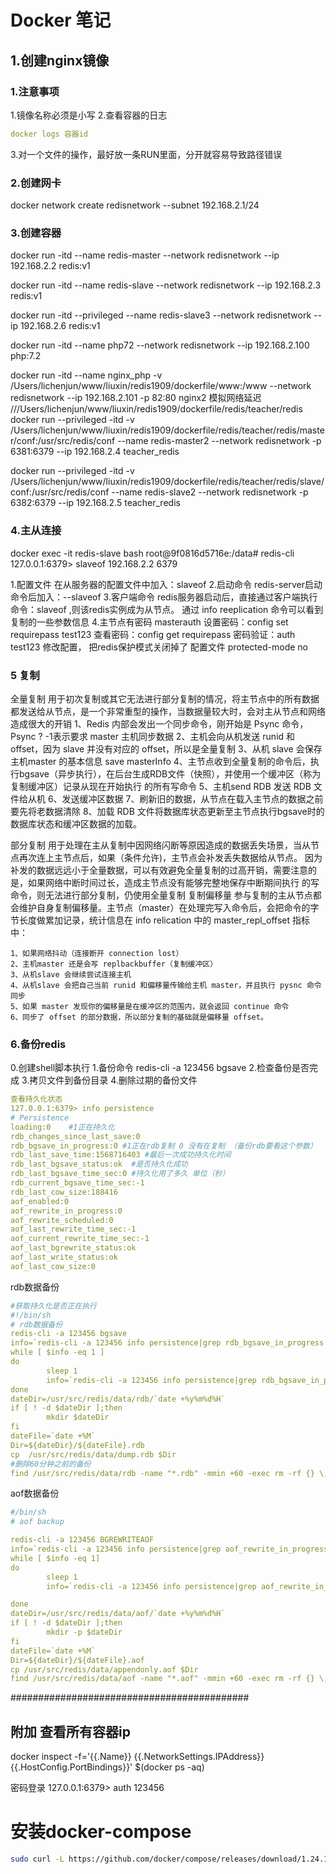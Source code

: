 # Docker 笔记

## 1.创建nginx镜像
### 1.注意事项
1.镜像名称必须是小写
2.查看容器的日志
```yml
docker logs 容器id
```
3.对一个文件的操作，最好放一条RUN里面，分开就容易导致路径错误



### 2.创建网卡

docker network create redisnetwork  --subnet 192.168.2.1/24 


### 3.创建容器

docker run -itd --name redis-master --network redisnetwork --ip 192.168.2.2 redis:v1

docker run -itd --name redis-slave --network redisnetwork --ip 192.168.2.3 redis:v1

docker run -itd  --privileged --name redis-slave3 --network redisnetwork --ip 192.168.2.6 redis:v1

docker run -itd --name php72 --network redisnetwork --ip 192.168.2.100 php:7.2

docker run -itd --name nginx_php -v /Users/lichenjun/www/liuxin/redis1909/dockerfile/www:/www --network redisnetwork --ip 192.168.2.101 -p 82:80 nginx2
 模拟网络延迟
 ///Users/lichenjun/www/liuxin/redis1909/dockerfile/redis/teacher/redis
docker run --privileged -itd -v /Users/lichenjun/www/liuxin/redis1909/dockerfile/redis/teacher/redis/master/conf:/usr/src/redis/conf --name redis-master2 --network redisnetwork -p 6381:6379 --ip 192.168.2.4 teacher_redis

docker run --privileged -itd -v /Users/lichenjun/www/liuxin/redis1909/dockerfile/redis/teacher/redis/slave/conf:/usr/src/redis/conf --name redis-slave2 --network redisnetwork -p 6382:6379 --ip 192.168.2.5 teacher_redis

### 4.主从连接
docker exec -it redis-slave bash
root@9f0816d5716e:/data# redis-cli
127.0.0.1:6379> slaveof 192.168.2.2 6379

1.配置文件
	在从服务器的配置文件中加入：slaveof <masterip> <masterport>
2.启动命令
	redis-server启动命令后加入：--slaveof <masterip> <masterport>
3.客户端命令
	redis服务器启动后，直接通过客户端执行命令：slaveof <masterip> <masterport>,则该redis实例成为从节点。
通过 info reeplication 命令可以看到复制的一些参数信息
4.主节点有密码
	masterauth <master-password>
	设置密码：config set requirepass test123
	查看密码：config get requirepass
	密码验证：auth test123
修改配置， 把redis保护模式关闭掉了
配置文件
protected-mode no 
### 5 复制
全量复制
用于初次复制或其它无法进行部分复制的情况，将主节点中的所有数据都发送给从节点，是一个非常重型的操作，当数据量较大时，会对主从节点和网络造成很大的开销
	1、Redis 内部会发出一个同步命令，刚开始是 Psync 命令，Psync ? -1表示要求 master 主机同步数据
	2、主机会向从机发送 runid 和 offset，因为 slave 并没有对应的 offset，所以是全量复制
	3、从机 slave 会保存 主机master 的基本信息 save masterInfo
	4、主节点收到全量复制的命令后，执行bgsave（异步执行），在后台生成RDB文件（快照），并使用一个缓冲区（称为复制缓冲区）记录从现在开始执行
	的所有写命令
	5、主机send RDB 发送 RDB 文件给从机
	6、发送缓冲区数据
	7、刷新旧的数据，从节点在载入主节点的数据之前要先将老数据清除
	8、加载 RDB 文件将数据库状态更新至主节点执行bgsave时的数据库状态和缓冲区数据的加载。

部分复制
用于处理在主从复制中因网络闪断等原因造成的数据丢失场景，当从节点再次连上主节点后，如果（条件允许)，主节点会补发丢失数据给从节点。
因为补发的数据远远小于全量数据，可以有效避免全量复制的过高开销，需要注意的是，如果网络中断时间过长，造成主节点没有能够完整地保存中断期间执行
的写命令，则无法进行部分复制，仍使用全量复制
复制偏移量
参与复制的主从节点都会维护自身复制偏移量。主节点（master）在处理完写入命令后，会把命令的字节长度做累加记录，统计信息在 info relication 中的
master_repl_offset 指标中：

	1、如果网络抖动（连接断开 connection lost）
    2、主机master 还是会写 replbackbuffer（复制缓冲区）
    3、从机slave 会继续尝试连接主机
    4、从机slave 会把自己当前 runid 和偏移量传输给主机 master，并且执行 pysnc 命令同步
    5、如果 master 发现你的偏移量是在缓冲区的范围内，就会返回 continue 命令
    6、同步了 offset 的部分数据，所以部分复制的基础就是偏移量 offset。



### 6.备份redis 
0.创建shell脚本执行
1.备份命令 redis-cli -a 123456 bgsave
2.检查备份是否完成
3.拷贝文件到备份目录
4.删除过期的备份文件
```yml
查看持久化状态
127.0.0.1:6379> info persistence
# Persistence
loading:0    #1正在持久化
rdb_changes_since_last_save:0
rdb_bgsave_in_progress:0 #1正在rdb复制 0 没有在复制 （备份rdb要看这个参数）
rdb_last_save_time:1568716403 #最后一次成功持久化时间
rdb_last_bgsave_status:ok  #是否持久化成功
rdb_last_bgsave_time_sec:0 #持久化用了多久 单位（秒）
rdb_current_bgsave_time_sec:-1
rdb_last_cow_size:188416
aof_enabled:0
aof_rewrite_in_progress:0
aof_rewrite_scheduled:0
aof_last_rewrite_time_sec:-1
aof_current_rewrite_time_sec:-1
aof_last_bgrewrite_status:ok
aof_last_write_status:ok
aof_last_cow_size:0
```

rdb数据备份
```yml
#获取持久化是否正在执行
#!/bin/sh
# rdb数据备份
redis-cli -a 123456 bgsave
info=`redis-cli -a 123456 info persistence|grep rdb_bgsave_in_progress|awk -F":" '{print $2}'`
while [ $info -eq 1 ]
do
        sleep 1
        info=`redis-cli -a 123456 info persistence|grep rdb_bgsave_in_progress|awk -F":" '{print $2}'`
done
dateDir=/usr/src/redis/data/rdb/`date +%y%m%d%H`
if [ ! -d $dateDir ];then
        mkdir $dateDir
fi
dateFile=`date +%M`
Dir=${dateDir}/${dateFile}.rdb
cp  /usr/src/redis/data/dump.rdb $Dir
#删除60分钟之前的备份
find /usr/src/redis/data/rdb -name "*.rdb" -mmin +60 -exec rm -rf {} \;

```
aof数据备份
```yml
#/bin/sh
# aof backup

redis-cli -a 123456 BGREWRITEAOF
info=`redis-cli -a 123456 info persistence|grep aof_rewrite_in_progress|awk -F":" '{print $2}'`
while [ $info -eq 1]
do
        sleep 1
        info=`redis-cli -a 123456 info persistence|grep aof_rewrite_in_progress|awk -F":" '{print $2}'`

done
dateDir=/usr/src/redis/data/aof/`date +%y%m%d%H`
if [ ! -d $dateDir ];then
        mkdir -p $dateDir
fi
dateFile=`date +%M`
Dir=${dateDir}/${dateFile}.aof
cp /usr/src/redis/data/appendonly.aof $Dir
find /usr/src/redis/data/aof -name "*.aof" -mmin +60 -exec rm -rf {} \;

```



###########################################
## 附加  查看所有容器ip
docker inspect -f='{{.Name}} {{.NetworkSettings.IPAddress}} {{.HostConfig.PortBindings}}' $(docker ps -aq)


密码登录
127.0.0.1:6379> auth 123456


# 安装docker-compose
```sh
sudo curl -L https://github.com/docker/compose/releases/download/1.24.1/docker-compose-`uname -s`-`uname -m` -o /usr/local/bin/docker-compose
```



